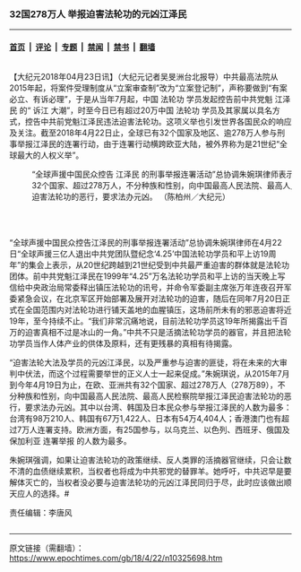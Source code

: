 ### 32国278万人 举报迫害法轮功的元凶江泽民

---

#### [首页](../../../..?n10325698) &nbsp;|&nbsp; [评论](../../../../../epoch-comment?n10325698) &nbsp;|&nbsp; [专题](../../../../../epoch-special?n10325698) &nbsp;|&nbsp; [禁闻](../../../../../epoch-news?n10325698) &nbsp;|&nbsp; [禁书](../../../../../books?n10325698) &nbsp;|&nbsp; [翻墙](https://github.com/gfw-breaker/nogfw/blob/master/README.md?n10325698)


<div class="column" id="artbody" itemprop="articleBody">
 <!-- article content begin -->
 <p>
  【大纪元2018年04月23日讯】（大纪元记者吴旻洲台北报导）中共最高法院从2015年起，将案件受理制度从“立案审查制”改为“立案登记制”，声称要做到“有案必立、有诉必理”，于是从当年7月起，中国
  <ok href="https://www.epochtimes.com/gb/tag/%E6%B3%95%E8%BD%AE%E5%8A%9F.html">
   法轮功
  </ok>
  学员发起控告前中共党魁
  <ok href="https://www.epochtimes.com/gb/tag/%E6%B1%9F%E6%B3%BD%E6%B0%91.html">
   江泽民
  </ok>
  的“
  <ok href="https://www.epochtimes.com/gb/tag/%E8%AF%89%E6%B1%9F.html">
   诉江
  </ok>
  大潮”，时至今日已有超过20万中国
  <ok href="https://www.epochtimes.com/gb/tag/%E6%B3%95%E8%BD%AE%E5%8A%9F.html">
   法轮功
  </ok>
  学员及其家属以具名方式，控告中共前党魁江泽民违法迫害法轮功。这项义举也引发世界各国民众的响应及关注。截至2018年4月22日止，全球已有32个国家及地区、逾278万人参与刑事举报江泽民的连署行动，由于连署行动横跨欧亚大陆，被外界称为是21世纪“全球最大的人权义举”。
 </p>
 <figure aria-describedby="caption-attachment-10329348" class="wp-caption aligncenter" id="attachment_10329348" style="width: 600px">
  <ok href=" https://i.epochtimes.com/assets/uploads/2018/04/PO_X6366-600x400.jpg" rel="noreferrer noopener" target="_blank">
   <img alt="" class="wp-image-10329348 size-large" src="https://i.epochtimes.com/assets/uploads/2018/04/PO_X6366-600x400.jpg"/>
  </ok>
  <br/><figcaption class="wp-caption-text" id="caption-attachment-10329348">
   “全球声援中国民众控告
   <ok href="https://www.epochtimes.com/gb/tag/%E6%B1%9F%E6%B3%BD%E6%B0%91.html">
    江泽民
   </ok>
   的刑事举报连署活动”总协调朱婉琪律师表示，当前欧、亚洲共有32个国家、超过278万人，不分种族和性别，向中国最高人民法院、最高人民检察院举报江泽民迫害法轮功的恶行，要求法办元凶。 （陈柏州／大纪元）
  </figcaption><br/>
 </figure><br/>
 <p>
  “全球声援中国民众控告江泽民的刑事举报连署活动”总协调朱婉琪律师在4月22日“全球声援三亿人退出中共党团队暨纪念‘4.25’中国法轮功学员和平上访19周年”的集会上表示，从20世纪跨越到21世纪受到中共最严重迫害的群体就是法轮功团体。前中共党魁江泽民在1999年“4.25”万名法轮功学员和平上访的当天晚上写信给中央政治局常委释出镇压法轮功的讯号，并命令军委副主席张万年连夜召开军委紧急会议，在北京军区开始部署及展开对法轮功的迫害，随后在同年7月20日正式在全国范围内对法轮功进行铺天盖地的血腥镇压，这场前所未有的邪恶迫害将近19年，至今持续不止。“我们非常沉痛地说，目前法轮功学员这19年所揭露出千百万的迫害真相不过是冰山的一角。”中共不只是活摘法轮功学员的器官，并且把法轮功学员当作人体产业的供体及原料，还有更残暴的真相有待揭露。
 </p>
 <p>
  “迫害法轮大法及学员的元凶江泽民，以及严重参与迫害的匪徒，将在未来的大审判中伏法，而这个过程需要举世的正义人士一起来促成。”朱婉琪说，从2015年7月到今年4月19日为止，在欧、亚洲共有32个国家、超过278万人（278万89），不分种族和性别，向中国最高人民法院、最高人民检察院举报江泽民迫害法轮功的恶行，要求法办元凶。其中以台湾、韩国及日本民众参与举报江泽民的人数为最多：台湾有98万210人、韩国有67万1,422人、日本有54万4,404人；香港澳门也有超过7万人连署支持。欧洲方面，有25国参与，以乌克兰、以色列、西班牙、俄国及保加利亚
  <ok href="https://www.epochtimes.com/gb/tag/%E8%BF%9E%E7%BD%B2%E4%B8%BE%E6%8A%A5.html">
   连署举报
  </ok>
  的人数为最多。
 </p>
 <p>
  朱婉琪强调，如果让迫害法轮功的政策继续、反人类罪的活摘器官继续，只会让数不清的血债继续累积，当权者也将成为中共邪党的替罪羊。她呼吁，中共迟早是要解体灭亡的，当权者没必要与迫害法轮功的元凶江泽民同归于尽，此时应该做出顺天应人的选择。#
 </p>
 <p>
  责任编辑：李唐风
 </p>
 <!-- article content end -->
</div>


---

原文链接（需翻墙）：https://www.epochtimes.com/gb/18/4/22/n10325698.htm